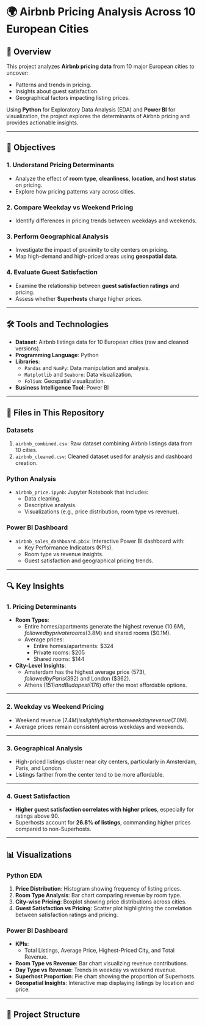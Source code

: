 # 🌍 Airbnb Pricing Analysis Across 10 European Cities

## 📝 Overview
This project analyzes **Airbnb pricing data** from 10 major European cities to uncover:
- Patterns and trends in pricing.
- Insights about guest satisfaction.
- Geographical factors impacting listing prices.

Using **Python** for Exploratory Data Analysis (EDA) and **Power BI** for visualization, the project explores the determinants of Airbnb pricing and provides actionable insights.

---

## 🎯 Objectives
### **1. Understand Pricing Determinants**
- Analyze the effect of **room type**, **cleanliness**, **location**, and **host status** on pricing.
- Explore how pricing patterns vary across cities.

### **2. Compare Weekday vs Weekend Pricing**
- Identify differences in pricing trends between weekdays and weekends.

### **3. Perform Geographical Analysis**
- Investigate the impact of proximity to city centers on pricing.
- Map high-demand and high-priced areas using **geospatial data**.

### **4. Evaluate Guest Satisfaction**
- Examine the relationship between **guest satisfaction ratings** and pricing.
- Assess whether **Superhosts** charge higher prices.

---

## 🛠️ Tools and Technologies
- **Dataset**: Airbnb listings data for 10 European cities (raw and cleaned versions).
- **Programming Language**: Python
- **Libraries**:
  - `Pandas` and `NumPy`: Data manipulation and analysis.
  - `Matplotlib` and `Seaborn`: Data visualization.
  - `Folium`: Geospatial visualization.
- **Business Intelligence Tool**: Power BI

---

## 📂 Files in This Repository
### **Datasets**
1. `airbnb_combined.csv`: Raw dataset combining Airbnb listings data from 10 cities.
2. `airbnb_cleaned.csv`: Cleaned dataset used for analysis and dashboard creation.

### **Python Analysis**
- `airbnb_price.ipynb`: Jupyter Notebook that includes:
  - Data cleaning.
  - Descriptive analysis.
  - Visualizations (e.g., price distribution, room type vs revenue).

### **Power BI Dashboard**
- `airbnb_sales_dashboard.pbix`: Interactive Power BI dashboard with:
  - Key Performance Indicators (KPIs).
  - Room type vs revenue insights.
  - Guest satisfaction and geographical pricing trends.

---

## 🔍 Key Insights
### **1. Pricing Determinants**
- **Room Types**:
  - Entire homes/apartments generate the highest revenue ($10.6M), followed by private rooms ($3.8M) and shared rooms ($0.1M).
  - Average prices:
    - Entire homes/apartments: $324
    - Private rooms: $205
    - Shared rooms: $144
- **City-Level Insights**:
  - Amsterdam has the highest average price ($573), followed by Paris ($392) and London ($362).
  - Athens ($151) and Budapest ($176) offer the most affordable options.

---

### **2. Weekday vs Weekend Pricing**
- Weekend revenue ($7.4M) is slightly higher than weekday revenue ($7.0M).
- Average prices remain consistent across weekdays and weekends.

---

### **3. Geographical Analysis**
- High-priced listings cluster near city centers, particularly in Amsterdam, Paris, and London.
- Listings farther from the center tend to be more affordable.

---

### **4. Guest Satisfaction**
- **Higher guest satisfaction correlates with higher prices**, especially for ratings above 90.
- Superhosts account for **26.8% of listings**, commanding higher prices compared to non-Superhosts.

---

## 📊 Visualizations
### Python EDA
1. **Price Distribution**: Histogram showing frequency of listing prices.
2. **Room Type Analysis**: Bar chart comparing revenue by room type.
3. **City-wise Pricing**: Boxplot showing price distributions across cities.
4. **Guest Satisfaction vs Pricing**: Scatter plot highlighting the correlation between satisfaction ratings and pricing.

### Power BI Dashboard
- **KPIs**:
  - Total Listings, Average Price, Highest-Priced City, and Total Revenue.
- **Room Type vs Revenue**: Bar chart visualizing revenue contributions.
- **Day Type vs Revenue**: Trends in weekday vs weekend revenue.
- **Superhost Proportion**: Pie chart showing the proportion of Superhosts.
- **Geospatial Insights**: Interactive map displaying listings by location and price.

---

## 📁 Project Structure

